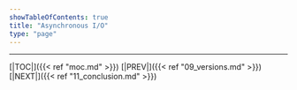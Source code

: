 ```yaml
---
showTableOfContents: true
title: "Asynchronous I/O"
type: "page"
---
```




---
[|TOC|]({{< ref "moc.md" >}})
[|PREV|]({{< ref "09_versions.md" >}})
[|NEXT|]({{< ref "11_conclusion.md" >}})